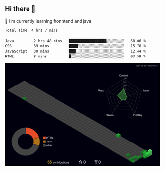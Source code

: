 ## Hi there 👋

<!--
**CereenaG/CereenaG** is a ✨ _special_ ✨ repository because its `README.md` (this file) appears on your GitHub profile.

Here are some ideas to get you started:

- 🔭 I’m currently working on ...
- 🌱 I’m currently learning ...
- 👯 I’m looking to collaborate on ...
- 🤔 I’m looking for help with ...
- 💬 Ask me about ...
- 📫 How to reach me: ...
- 😄 Pronouns: ...
- ⚡ Fun fact: ...
-->
 🌱 I’m currently learning fronntend and java
 
<!--START_SECTION:waka-->

```txt
Total Time: 4 hrs 7 mins

Java         2 hrs 48 mins   █████████████████░░░░░░░░   68.06 %
CSS          39 mins         ████░░░░░░░░░░░░░░░░░░░░░   15.78 %
JavaScript   30 mins         ███░░░░░░░░░░░░░░░░░░░░░░   12.44 %
HTML         8 mins          █░░░░░░░░░░░░░░░░░░░░░░░░   03.59 %
```

<!--END_SECTION:waka-->
![](./profile-3d-contrib/profile-night-green.svg)
